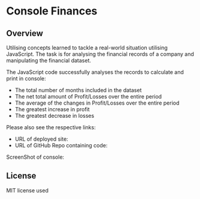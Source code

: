 # Console Finances

## Overview

Utilising concepts learned to tackle a real-world situation utilising JavaScript. The task is for analysing the financial records of a company and manipulating the financial dataset. 

The JavaScript code successfully analyses the records to calculate and print in console: 

* The total number of months included in the dataset
* The net total amount of Profit/Losses over the entire period 
* The average of the changes in Profit/Losses over the entire period 
* The greatest increase in profit
* The greatest decrease in losses


Please also see the respective links:

* URL of deployed site: 
* URL of GitHub Repo containing code: 

ScreenShot of console: 

## License

MIT license used
